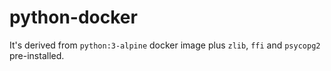 # python-docker

It's derived from `python:3-alpine` docker image plus `zlib`, `ffi` and `psycopg2` pre-installed.

